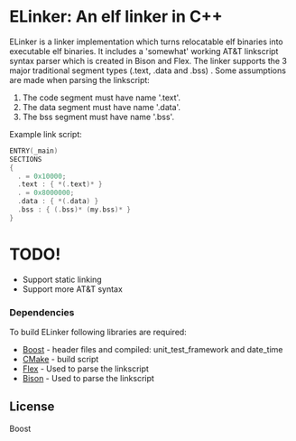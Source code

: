 # ELinker: An elf linker in C++

ELinker is a linker implementation which turns relocatable elf binaries into executable elf binaries.
It includes a 'somewhat' working AT&T linkscript syntax parser which is created in Bison and Flex. The linker supports the 3 major traditional segment types (.text, .data and .bss) . Some assumptions are made when parsing the linkscript:
 1. The code segment must have name '.text'.
 2. The data segment must have name '.data'.
 3. The bss segment must have name '.bss'.

Example link script:

```c++
ENTRY(_main)
SECTIONS
{
  . = 0x10000;
  .text : { *(.text)* }
  . = 0x8000000;
  .data : { *(.data) }
  .bss : { (.bss)* (my.bss)* }
}
```

# TODO!
  - Support static linking
  - Support more AT&T syntax

### Dependencies

To build ELinker following libraries are required:

* [Boost] - header files and compiled: unit_test_framework and date_time 
* [CMake] - build script
* [Flex] - Used to parse the linkscript
* [Bison] - Used to parse the linkscript

License
----

Boost


   [Boost]: <http://www.boost.org>
   [CMake]: <https://cmake.org/>
   [Bison]: <https://www.gnu.org/software/bison/>
   [Flex]: <https://www.gnu.org/software/flex/>
